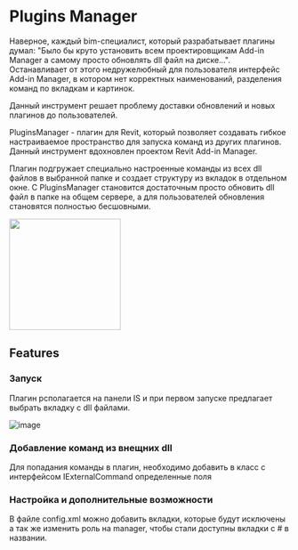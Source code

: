 # Plugins Manager

Наверное, каждый bim-специалист, который разрабатывает плагины думал: "Было бы круто установить всем проектировщикам Add-in Manager а самому просто обновлять dll файл на диске...". Останавливает от этого недружелюбный для пользователя интерфейс Add-in Manager, в котором нет корректных наименований, разделения команд по вкладкам и картинок.

Данный инструмент решает проблему доставки обновлений и новых плагинов до пользователей.

PluginsManager - плагин для Revit, который позволяет создавать гибкое настраиваемое пространство для запуска команд из других плагинов. Данный инструмент вдохновлен проектом Revit Add-in Manager.

Плагин подгружает специально настроенные команды из всех dll файлов в выбранной папке и создает структуру из вкладок в отдельном окне. С PluginsManager становится достаточным просто обновить dll файл в папке на общем сервере, а для пользователей обновления становятся полностью бесшовными.

<img src="https://github.com/user-attachments/assets/a4063c8e-6d80-41d9-8262-1eb1d7c3040c" width="200" />

## Features

### Запуск

Плагин рсполагается на панели IS и при первом запуске предлагает выбрать вкладку с dll файлами.

![image](https://github.com/user-attachments/assets/2aae69eb-68e0-42e7-8f27-a3be3067b787)

### Добавление команд из внещних dll

Для попадания команды в плагин, необходимо добавить в класс с интерфейсом IExternalCommand определенные поля

### Настройка и дополнительные возможности
В файле config.xml можно добавить вкладки, которые будут исключены а так же изменить роль на manager, чтобы стали доступны вкладки с # в названии.

